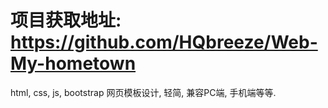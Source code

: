 # 项目获取地址: https://github.com/HQbreeze/Web-My-hometown
html, css, js, bootstrap
网页模板设计, 轻简, 兼容PC端, 手机端等等.
